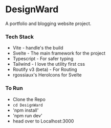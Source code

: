 # DesignWard

A portfolio and blogging website project. 

### Tech Stack

- Vite - handle's the build
- Svelte - The main framework for the project
- Typescript - For safer typing
- Tailwind - I love the utility first css
- Routify v3 (beta) - For Routing
- rgossiaux's HeroIcons for Svelte

### To Run
- Clone the Repo
- `cd DesignWard`
- 'npm install'
- 'npm run dev'
- head over to Localhost:3000